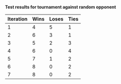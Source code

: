 **Test results for tournament against random opponent**

| Iteration | Wins | Loses | Ties |
|-----------|------|-------|------|
| 1 | 4	| 5	| 1 |
| 2	| 6	| 3	| 1 |
| 3	| 5	| 2	| 3 |
| 4	| 6	| 0	| 4 |
| 5	| 7	| 1	| 2 |
| 6	| 8	| 0	| 2 |
| 7	| 8	| 0	| 2 |
